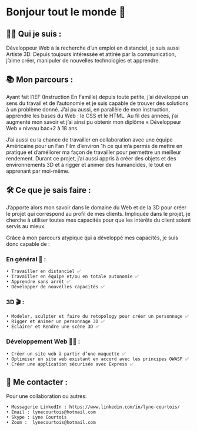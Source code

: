 # Bonjour tout le monde 👋

## 🙋‍♀️ Qui je suis : 

Développeur Web à la recherche d’un emploi en distanciel, je suis aussi Artiste 3D. Depuis toujours intéressée et attirée par la communication, j’aime créer, manipuler de nouvelles technologies et apprendre.

## 📚 Mon parcours :

Ayant fait l’IEF (Instruction En Famille) depuis toute petite, j’ai développé un sens du travail et de l’autonomie et je suis capable de trouver des solutions à un problème donné. J’ai pu aussi, en parallèle de mon instruction, apprendre les bases du Web : le CSS et le HTML. Au fil des années, j’ai augmenté mon savoir et j’ai ainsi pu obtenir mon diplôme « Développeur Web » niveau bac+2 à 18 ans.

J’ai aussi eu la chance de travailler en collaboration avec une équipe Américaine pour un Fan Film d’environ 1h ce qui m’a permis de mettre en pratique et d’améliorer ma façon de travailler pour permettre un meilleur rendement. Durant ce projet, j’ai aussi appris à créer des objets et des environnements 3D et à rigger et animer des humanoïdes, le tout en apprenant par moi-même.

## 🛠 Ce que je sais faire : 

J’apporte alors mon savoir dans le domaine du Web et de la 3D pour créer le projet qui correspond au profil de mes clients. Impliquée dans le projet, je cherche à utiliser toutes mes capacités pour que les intérêts du client soient servis au mieux.

Grâce à mon parcours atypique qui a développé mes capacités, je suis donc capable de :

### En général 📌 : 
    • Travailler en distanciel ✅
    • Travailler en équipe et/ou en totale autonomie ✅
    • Apprendre sans arrêt ✅
    • Développer de nouvelles capacités ✅

### 3D 🎬 : 
    • Modeler, sculpter et faire du retopology pour créer un personnage ✅
    • Rigger et Animer un personnage 3D ✅
    • Éclairer et Rendre une scène 3D ✅

### Développement Web 👩‍💻 : 
    • Créer un site web à partir d’une maquette ✅
    • Optimiser un site web existant en accord avec les principes OWASP ✅
    • Créer une application sécurisée avec Express ✅

## 👥 Me contacter :

Pour une collaboration ou autres:

    • Messagerie LinkedIn : https://www.linkedin.com/in/lyne-courtois/
    • Email : lynecourtois@hotmail.com
    • Skype : Lyne Courtois
    • Zoom :  lynecourtois@hotmail.com

<!--
**grazeillamaury/grazeillamaury** is a ✨ _special_ ✨ repository because its `README.md` (this file) appears on your GitHub profile.

Here are some ideas to get you started:

- 🔭 I’m currently working on ...
- 🌱 I’m currently learning ...
- 👯 I’m looking to collaborate on ...
- 🤔 I’m looking for help with ...
- 💬 Ask me about ...
- 📫 How to reach me: ...
- 😄 Pronouns: ...
- ⚡ Fun fact: ...
-->

